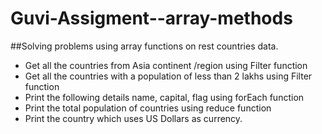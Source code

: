 # Guvi-Assigment--array-methods

##Solving problems using array functions on rest countries data.
* Get all the countries from Asia continent /region using Filter function
* Get all the countries with a population of less than 2 lakhs using Filter function
* Print the following details name, capital, flag using forEach function
* Print the total population of countries using reduce function
* Print the country which uses US Dollars as currency.
